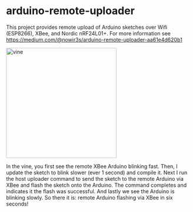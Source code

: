 # arduino-remote-uploader

This project provides remote upload of Arduino sketches over Wifi (ESP8266), XBee, and Nordic nRF24L01+. For more information see https://medium.com/@nowir3s/arduino-remote-uploader-aa61e4d620b1

<a href="https://vine.co/v/O0jLBw7aO1m" target="_blank"><img src="https://raw.githubusercontent.com/andrewrapp/arduino-remote-uploader/master/resources/vine-xbee.png" alt="vine" width="300" height="299" border="0" /></a>

In the vine, you first see the remote XBee Arduino blinking fast. Then, I update the sketch to blink slower (ever 1 second) and compile it. Next I run the host uploader command to send the sketch to the remote Arduino via XBee and flash the sketch onto the Arduino. The command completes and indicates it the flash was successful. And lastly we see the Arduino is blinking slowly. So there it is: remote Arduino flashing via XBee in six seconds!


